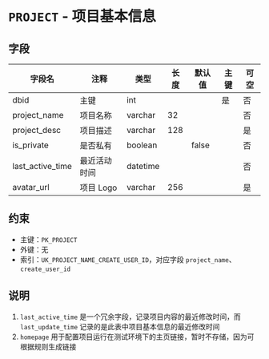 # `PROJECT` - 项目基本信息

## 字段

| 字段名           | 注释         | 类型     | 长度 | 默认值 | 主键 | 可空 |
| ---------------- | ------------ | -------- | ---- | ------ | ---- | ---- |
| dbid             | 主键         | int      |      |        | 是   | 否   |
| project_name     | 项目名称     | varchar  | 32   |        |      | 否   |
| project_desc     | 项目描述     | varchar  | 128  |        |      | 是   |
| is_private       | 是否私有     | boolean  |      | false  |      | 否   |
| last_active_time | 最近活动时间 | datetime |      |        |      | 否   |
| avatar_url       | 项目 Logo    | varchar  | 256  |        |      | 是   |

## 约束

* 主键：`PK_PROJECT`
* 外键：无
* 索引：`UK_PROJECT_NAME_CREATE_USER_ID`，对应字段 `project_name`、`create_user_id`

## 说明

1. `last_active_time` 是一个冗余字段，记录项目内容的最近修改时间，而 `last_update_time` 记录的是此表中项目基本信息的最近修改时间
2. `homepage` 用于配置项目运行在测试环境下的主页链接，暂时不存储，因为可根据规则生成链接